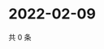 # 2022-02-09

共 0 条

<!-- BEGIN WEIBO -->
<!-- 最后更新时间 Wed Feb 09 2022 11:08:51 GMT+0800 (China Standard Time) -->

<!-- END WEIBO -->
